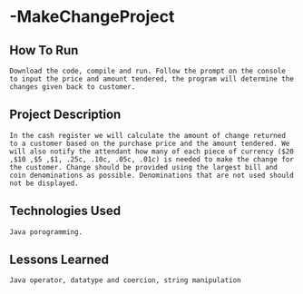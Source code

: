# -MakeChangeProject

## How To Run

	Download the code, compile and run. Follow the prompt on the console to input the price and amount tendered, the program will determine the changes given back to customer. 

## Project Description

	In the cash register we will calculate the amount of change returned to a customer based on the purchase price and the amount tendered. We will also notify the attendant how many of each piece of currency ($20 ,$10 ,$5 ,$1, .25c, .10c, .05c, .01c) is needed to make the change for the customer. Change should be provided using the largest bill and coin denominations as possible. Denominations that are not used should not be displayed.    

## Technologies Used

	Java porogramming.

## Lessons Learned

	Java operator, datatype and coercion, string manipulation          